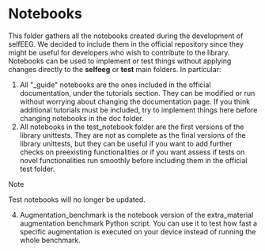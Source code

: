 # Notebooks

This folder gathers all the notebooks created during the development of selfEEG. We decided to include them in the official repository since they might be useful for developers who wish to contribute to the library. Notebooks can be used to implement or test things without applying changes directly to the **selfeeg** or **test** main folders. In particular:

1. All "_guide" notebooks are the ones included in the official documentation, under the tutorials section. They can be modified or run without worrying about changing the documentation page. If you think additional tutorials must be included, try to implement things here before changing notebooks in the doc folder.
2. All notebooks in the test_notebook folder are the first versions of the library unittests. They are not as complete as the final versions of the library unittests, but they can be useful if you want to add further checks on preexisting functionalities or if you want assess if tests on novel functionalities run smoothly before including them in the official test folder.

> [!NOTE]
> Test notebooks will no longer be updated.

4. Augmentation_benchmark is the notebook version of the extra_material augmentation benchmark Python script. You can use it to test how fast a specific augmentation is executed on your device instead of running the whole benchmark.
